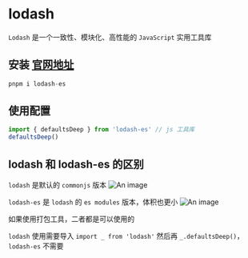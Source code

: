 # lodash
`Lodash` 是一个一致性、模块化、高性能的 `JavaScript` 实用工具库

## 安装 [官网地址](https://www.lodashjs.com/)
``` js
pnpm i lodash-es
```

## 使用配置
``` js
import { defaultsDeep } from 'lodash-es' // js 工具库
defaultsDeep()
```

## lodash 和 lodash-es 的区别
`lodash` 是默认的 `commonjs` 版本
![An image](/lodash.png)

`lodash-es` 是 `lodash` 的 `es modules` 版本，体积也更小
![An image](/lodash-es.png)

如果使用打包工具，二者都是可以使用的

`lodash` 使用需要导入 `import _ from 'lodash'` 然后再 `_.defaultsDeep()`，`lodash-es` 不需要
